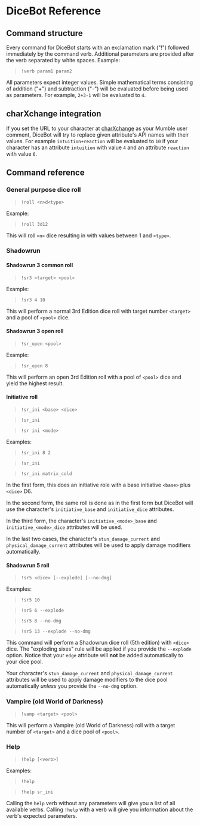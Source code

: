 # DiceBot Reference

## Command structure

Every command for DiceBot starts with an exclamation mark ("!") followed immediately by the command verb. Additional parameters are provided after the verb separated by white spaces. Example:

> `!verb param1 param2`

All parameters expect integer values. Simple mathematical terms consisting of addition ("+") and subtraction ("-") will be evaluated before being used as parameters. For example, `2+3-1` will be evaluated to `4`.

## charXchange integration

If you set the URL to your character at [charXchange](https://charxchange.com) as your Mumble user comment, DiceBot will try to replace given attribute's API names with their values. For example `intuition+reaction` will be evaluated to `10` if your character has an attribute `intuition` with value `4` and an attribute `reaction` with value `6`.

## Command reference

### General purpose dice roll

> `!roll <n>d<type>`

Example:

> `!roll 3d12`

This will roll `<n>` dice resulting in with values between 1 and `<type>`.

### Shadowrun

#### Shadowrun 3 common roll

> `!sr3 <target> <pool>`

Example:

> `!sr3 4 10`

This will perform a normal 3rd Edition dice roll with target number `<target>` and a pool of `<pool>` dice.

#### Shadowrun 3 open roll

> `!sr_open <pool>`

Example:

> `!sr_open 8`

This will perform an open 3rd Edition roll with a pool of `<pool>` dice and yield the highest result.

#### Initiative roll

> `!sr_ini <base> <dice>`

> `!sr_ini`

> `!sr ini <mode>`

Examples:

> `!sr_ini 8 2`

> `!sr_ini`

> `!sr_ini matrix_cold`

In the first form, this does an initiative role with a base initiative `<base>` plus `<dice>` D6.

In the second form, the same roll is done as in the first form but DiceBot will use the character's `initiative_base` and `initiative_dice` attributes.

In the third form, the character's `initiative_<mode>_base` and `initiative_<mode>_dice` attributes will be used.

In the last two cases, the character's `stun_damage_current` and `physical_damage_current` attributes will be used to apply damage modifiers automatically.

#### Shadowrun 5 roll

> `!sr5 <dice> [--explode] [--no-dmg]`

Examples:

> `!sr5 10`

> `!sr5 6 --explode`

> `!sr5 8 --no-dmg`

> `!sr5 13 --explode --no-dmg`

This command will perform a Shadowrun dice roll (5th edition) with `<dice>` dice. The "exploding sixes" rule will be applied if you provide the `--explode` option. Notice that your `edge` attribute will **not** be added automatically to your dice pool.

Your character's `stun_damage_current` and `physical_damage_current` attributes will be used to apply damage modifiers to the dice pool automatically *unless* you provide the `--no-dmg` option.

### Vampire (old World of Darkness)

> `!vamp <target> <pool>`

This will perform a Vampire (old World of Darkness) roll with a target number of `<target>` and a dice pool of `<pool>`.

### Help

> `!help [<verb>]`

Examples:

> `!help`

> `!help sr_ini`

Calling the `help` verb without any parameters will give you a list of all available verbs. Calling `!help` with a verb will give you information about the verb's expected parameters.